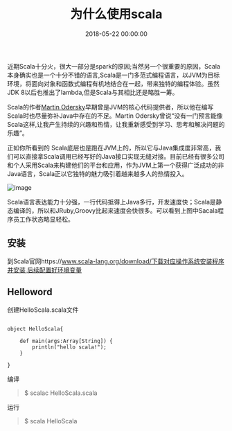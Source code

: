 ﻿---
layout: post
title: 为什么使用scala
date: 2018-05-22 00:00:00
categories: 编程语言
tags: Scala
---

近期Scala十分火，很大一部分是spark的原因;当然另一个很重要的原因，Scala本身确实也是一个十分不错的语言,Scala是一门多范式编程语言，以JVM为目标环境，将面向对象和函数式编程有机地结合在一起，带来独特的编程体验。虽然JDK 8以后也推出了lambda,但是Scala与其相比还是略胜一筹。

Scala的作者[Martin Odersky](https://baike.baidu.com/item/Martin%20Odersky/8898309?fr=aladdin)早期曾是JVM的核心代码提供者，所以他在编写Scala时也尽量弥补Java中存在的不足。Martin Odersky曾说“没有一门预言能像Scala这样,让我产生持续的兴趣和热情，让我重新感受到学习、思考和解决问题的乐趣”。

正如你所看到的 Scala底层也是跑在JVM上的，所以它与Java集成度非常高，我们可以直接拿Scala调用已经写好的Java接口实现无缝对接。目前已经有很多公司和个人采用Scala来构建他们的平台和应用，作为JVM上第一个获得广泛成功的非Java语言，Scala正以它独特的魅力吸引着越来越多人的热情投入。

![image](http://ww1.sinaimg.cn/large/006qboNIgy1frjeo39r5nj30go0go0wl.jpg)

Scala语言表达能力十分强，一行代码抵得上Java多行，开发速度快；Scala是静态编译的，所以和JRuby,Groovy比起来速度会快很多。可以看到上图中Sacala程序员工作状态略显轻松。

## 安装

到Scala官网https://www.scala-lang.org/download/下载对应操作系统安装程序并安装,后续配置好环境变量

## Helloword

创建HelloScala.scala文件

```

object HelloScala{

    def main(args:Array[String]) {
        println("hello scala!");
    }

}

```

编译

> $ scalac HelloScala.scala

运行

> $ scala HelloScala